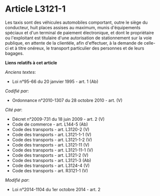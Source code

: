 # Article L3121-1

Les taxis sont des véhicules automobiles comportant, outre le siège du conducteur, huit places assises au maximum, munis
d'équipements spéciaux et d'un terminal de paiement électronique, et dont le propriétaire ou l'exploitant est titulaire d'une
autorisation de stationnement sur la voie publique, en attente de la clientèle, afin d'effectuer, à la demande de celle-ci et
à titre onéreux, le transport particulier des personnes et de leurs bagages.

**Liens relatifs à cet article**

_Anciens textes_:

  - Loi n°95-66 du 20 janvier 1995 - art. 1 (Ab)

_Codifié par_:

  - Ordonnance n°2010-1307 du 28 octobre 2010 - art. (V)

_Cité par_:

  - Décret n°2009-731 du 18 juin 2009 - art. 2 (V)
  - Code de commerce - art. L144-5 (Ab)
  - Code des transports - art. L3120-2 (V)
  - Code des transports - art. L3121-1-1 (V)
  - Code des transports - art. L3121-1-2 (V)
  - Code des transports - art. L3121-11 (V)
  - Code des transports - art. L3121-11-1 (V)
  - Code des transports - art. L3121-2 (V)
  - Code des transports - art. L3121-3 (Ab)
  - Code des transports - art. L3124-4 (V)
  - Code des transports - art. R3121-1 (V)

_Modifié par_:

  - Loi n°2014-1104 du 1er octobre 2014 - art. 2
